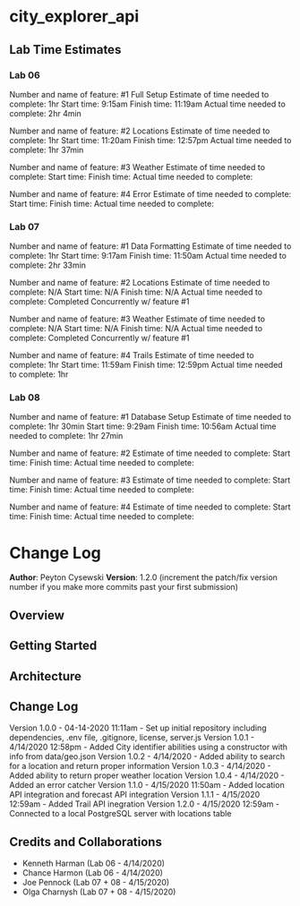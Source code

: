 # city_explorer_api

## Lab Time Estimates

### Lab 06

Number and name of feature: #1 Full Setup
Estimate of time needed to complete: 1hr
Start time: 9:15am
Finish time: 11:19am
Actual time needed to complete: 2hr 4min

Number and name of feature: #2 Locations
Estimate of time needed to complete: 1hr
Start time: 11:20am
Finish time: 12:57pm
Actual time needed to complete: 1hr 37min

Number and name of feature: #3 Weather
Estimate of time needed to complete: 
Start time: 
Finish time: 
Actual time needed to complete: 

Number and name of feature: #4 Error
Estimate of time needed to complete: 
Start time: 
Finish time: 
Actual time needed to complete: 

### Lab 07

Number and name of feature: #1 Data Formatting
Estimate of time needed to complete: 1hr
Start time: 9:17am
Finish time: 11:50am
Actual time needed to complete: 2hr 33min

Number and name of feature: #2 Locations
Estimate of time needed to complete: N/A
Start time: N/A
Finish time: N/A
Actual time needed to complete: Completed Concurrently w/ feature #1

Number and name of feature: #3 Weather
Estimate of time needed to complete: N/A
Start time: N/A
Finish time: N/A
Actual time needed to complete: Completed Concurrently w/ feature #1

Number and name of feature: #4 Trails
Estimate of time needed to complete: 1hr
Start time: 11:59am
Finish time: 12:59pm
Actual time needed to complete: 1hr

### Lab 08

Number and name of feature: #1 Database Setup
Estimate of time needed to complete: 1hr 30min
Start time: 9:29am
Finish time: 10:56am
Actual time needed to complete: 1hr 27min

Number and name of feature: #2 
Estimate of time needed to complete: 
Start time: 
Finish time: 
Actual time needed to complete: 

Number and name of feature: #3 
Estimate of time needed to complete: 
Start time: 
Finish time: 
Actual time needed to complete: 

Number and name of feature: #4 
Estimate of time needed to complete: 
Start time: 
Finish time: 
Actual time needed to complete: 

# Change Log

**Author**: Peyton Cysewski
**Version**: 1.2.0 (increment the patch/fix version number if you make more commits past your first submission)

## Overview
<!-- Provide a high level overview of what this application is and why you are building it, beyond the fact that it's an assignment for this class. (i.e. What's your problem domain?) -->

## Getting Started
<!-- What are the steps that a user must take in order to build this app on their own machine and get it running? -->

## Architecture
<!-- Provide a detailed description of the application design. What technologies (languages, libraries, etc) you're using, and any other relevant design information. -->

## Change Log

Version 1.0.0 - 04-14-2020 11:11am - Set up initial repository including dependencies, .env file, .gitignore, license, server.js
Version 1.0.1 - 4/14/2020 12:58pm - Added City identifier abilities using a constructor with info from data/geo.json
Version 1.0.2 - 4/14/2020 - Added ability to search for a location and return proper information
Version 1.0.3 - 4/14/2020 - Added ability to return proper weather location
Version 1.0.4 - 4/14/2020 - Added an error catcher
Version 1.1.0 - 4/15/2020 11:50am - Added location API integration and forecast API integration
Version 1.1.1 - 4/15/2020 12:59am - Added Trail API inegration
Version 1.2.0 - 4/15/2020 12:59am - Connected to a local PostgreSQL server with locations table

## Credits and Collaborations

- Kenneth Harman (Lab 06 - 4/14/2020)
- Chance Harmon (Lab 06 - 4/14/2020)
- Joe Pennock (Lab 07 + 08 - 4/15/2020)
- Olga Charnysh (Lab 07 + 08 - 4/15/2020)